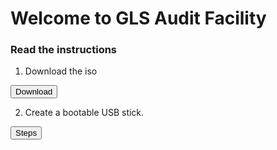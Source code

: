 # Welcome to GLS Audit Facility



### Read the instructions

1. Download the iso 
<html>
  <head>
    <title>Title of the document</title>
  </head>
  <body>
    <button onclick="window.location.href='https://www.redhat.com';">
      Download
    </button>
  </body>
  <br>

2. Create a bootable USB stick.

  <head>
    <title>Title of the document</title>
  </head>
  <body>
    <button onclick="window.location.href='https://www.redhat.com';">
      Steps
    </button>
  </body>
</html>
